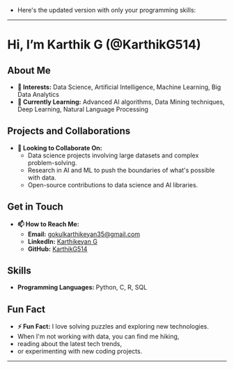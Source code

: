 - Here's the updated version with only your programming skills:

---

# Hi, I’m Karthik G (@KarthikG514)

## About Me
- **👀 Interests:** Data Science, Artificial Intelligence, Machine Learning, Big Data Analytics
- **🌱 Currently Learning:** Advanced AI algorithms, Data Mining techniques, Deep Learning, Natural Language Processing

## Projects and Collaborations
- **💞️ Looking to Collaborate On:** 
  - Data science projects involving large datasets and complex problem-solving.
  - Research in AI and ML to push the boundaries of what's possible with data.
  - Open-source contributions to data science and AI libraries.

## Get in Touch
- **📫 How to Reach Me:** 
  - **Email:** [gokulkarthikeyan35@gmail.com](mailto:gokulkarthikeyan35@gmail.com)
  - **LinkedIn:** [Karthikeyan G](https://www.linkedin.com/in/karthikeyan-g-datascientist)
  - **GitHub:** [KarthikG514](https://github.com/KarthikG514)

## Skills
- **Programming Languages:** Python, C, R, SQL

## Fun Fact
- **⚡ Fun Fact:** I love solving puzzles and exploring new technologies.
-  When I'm not working with data, you can find me hiking,
-   reading about the latest tech trends,
-    or experimenting with new coding projects.

---


<!---
KarthikG514/KarthikG514 is a ✨ special ✨ repository because its `README.md` (this file) appears on your GitHub profile.
You can click the Preview link to take a look at your changes.
--->
